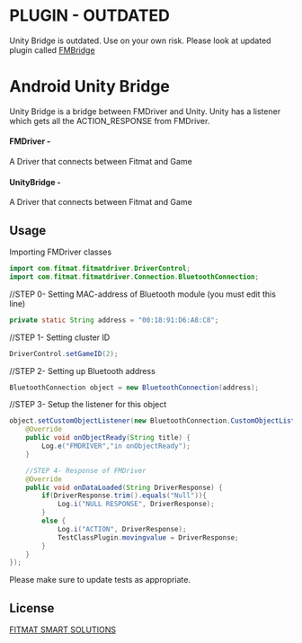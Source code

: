 # PLUGIN - OUTDATED
Unity Bridge is outdated. Use on your own risk. Please look at updated plugin called [FMBridge](https://github.com/fitmat/FMBridge)

# Android Unity Bridge

Unity Bridge is a bridge between FMDriver and Unity. Unity has a listener which gets all the ACTION_RESPONSE from FMDriver.


#### FMDriver - 
A Driver that connects between Fitmat and Game
 
#### UnityBridge - 
A Driver that connects between Fitmat and Game
 


## Usage
Importing FMDriver classes
```java
import com.fitmat.fitmatdriver.DriverControl;
import com.fitmat.fitmatdriver.Connection.BluetoothConnection;
```

//STEP 0- Setting MAC-address of Bluetooth module (you must edit this line)
```java
private static String address = "00:18:91:D6:A8:C8";
```
//STEP 1- Setting cluster ID
```java
DriverControl.setGameID(2);
```
//STEP 2- Setting up Bluetooth address
```java
BluetoothConnection object = new BluetoothConnection(address);
```
//STEP 3- Setup the listener for this object
```java
object.setCustomObjectListener(new BluetoothConnection.CustomObjectListenerInterface() {
    @Override
    public void onObjectReady(String title) {
        Log.e("FMDRIVER","in onObjectReady");
    }

    //STEP 4- Response of FMDriver
    @Override
    public void onDataLoaded(String DriverResponse) {
        if(DriverResponse.trim().equals("Null")){
            Log.i("NULL RESPONSE", DriverResponse);
        }
        else {
            Log.i("ACTION", DriverResponse);
            TestClassPlugin.movingvalue = DriverResponse;
        }
    }
});
```

Please make sure to update tests as appropriate.

## License
[FITMAT SMART SOLUTIONS](http://www.fundaysports.in)
